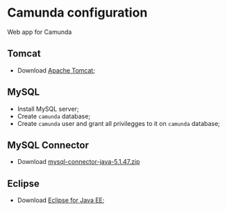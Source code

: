 # Camunda configuration
Web app for Camunda

## Tomcat
- Download [Apache Tomcat](https://tomcat.apache.org/download-70.cgi);

## MySQL
- Install MySQL server;
- Create `camunda` database;
- Create `camunda` user and grant all privilegges to it on `camunda` database;

## MySQL Connector
- Download [mysql-connector-java-5.1.47.zip](https://dev.mysql.com/get/Downloads/Connector-J/mysql-connector-java-5.1.47.zip)

## Eclipse
- Download [Eclipse for Java EE](https://www.eclipse.org/downloads/packages/release/2019-06/r/eclipse-ide-enterprise-java-developers);
